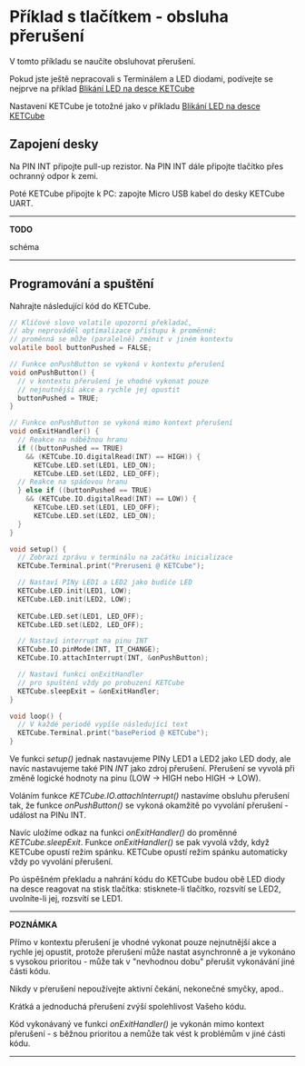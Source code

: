# Příklad s tlačítkem - obsluha přerušení

V tomto příkladu se naučíte obsluhovat přerušení. 

Pokud jste ještě nepracovali s Terminálem a LED diodami, podívejte se nejprve na příklad [Blikání LED na desce KETCube](example_onBoardLED.md)

Nastavení KETCube je totožné jako v příkladu [Blikání LED na desce KETCube](example_onBoardLED.md)

## Zapojení desky

Na PIN INT připojte pull-up rezistor. Na PIN INT dále připojte tlačítko přes ochranný odpor k zemi.

Poté KETCube připojte k PC: zapojte Micro USB kabel do desky KETCube UART.

---
**TODO**

schéma

---

## Programování a spuštění

Nahrajte následující kód do KETCube.

```c
// Klíčové slovo volatile upozorní překladač,
// aby neprováděl optimalizace přístupu k proměnné:
// proměnná se může (paralelně) změnit v jiném kontextu
volatile bool buttonPushed = FALSE; 

// Funkce onPushButton se vykoná v kontextu přerušení
void onPushButton() {
  // v kontextu přerušení je vhodné vykonat pouze 
  // nejnutnější akce a rychle jej opustit 
  buttonPushed = TRUE;
}

// Funkce onPushButton se vykoná mimo kontext přerušení
void onExitHandler() {
  // Reakce na náběžnou hranu
  if ((buttonPushed == TRUE) 
    && (KETCube.IO.digitalRead(INT) == HIGH)) {
      KETCube.LED.set(LED1, LED_ON);
      KETCube.LED.set(LED2, LED_OFF);
  // Reakce na spádovou hranu
  } else if ((buttonPushed == TRUE) 
    && (KETCube.IO.digitalRead(INT) == LOW)) {
      KETCube.LED.set(LED1, LED_OFF);
      KETCube.LED.set(LED2, LED_ON);
  }
}

void setup() {
  // Zobrazí zprávu v terminálu na začátku inicializace
  KETCube.Terminal.print("Preruseni @ KETCube");

  // Nastaví PINy LED1 a LED2 jako budiče LED
  KETCube.LED.init(LED1, LOW);
  KETCube.LED.init(LED2, LOW);
  
  KETCube.LED.set(LED1, LED_OFF);
  KETCube.LED.set(LED2, LED_OFF);

  // Nastaví interrupt na pinu INT
  KETCube.IO.pinMode(INT, IT_CHANGE);
  KETCube.IO.attachInterrupt(INT, &onPushButton);

  // Nastaví funkci onExitHandler 
  // pro spušténí vždy po probuzení KETCube
  KETCube.sleepExit = &onExitHandler;
}

void loop() {
  // V každé periodě vypíše následující text
  KETCube.Terminal.print("basePeriod @ KETCube");
}
```

Ve funkci *setup()* jednak nastavujeme PINy LED1 a LED2 jako LED dody, ale navíc nastavujeme také PIN *INT* jako zdroj přerušení. Přerušení se vyvolá při změně logické hodnoty na pinu (LOW -> HIGH nebo HIGH -> LOW).

Voláním funkce *KETCube.IO.attachInterrupt()* nastavíme obsluhu přerušení tak, že funkce *onPushButton()* se vykoná okamžitě po vyvolání přerušení - událost na PINu INT.

Navíc uložíme odkaz na funkci *onExitHandler()* do proměnné *KETCube.sleepExit*. Funkce *onExitHandler()* se pak vyvolá vždy, když KETCube opustí režim spánku. KETCube opustí režim spánku automaticky vždy po vyvolání přerušení.

Po úspěšném překladu a nahrání kódu do KETCube budou obě LED diody na desce reagovat na stisk tlačítka: stisknete-li tlačítko, rozsvítí se LED2, uvolníte-li jej, rozsvítí se LED1.

---
**POZNÁMKA**

Přímo v kontextu přerušení je vhodné vykonat pouze nejnutnější akce a rychle jej opustit, protože přerušení může nastat asynchronně a je vykonáno s vysokou prioritou - může tak v "nevhodnou dobu" přerušit vykonávání jiné části kódu. 

Nikdy v pŕerušení nepoužívejte aktivní čekání, nekonečné smyčky, apod..

Krátká a jednoduchá přerušení zvýší spolehlivost Vašeho kódu.

Kód vykonávaný ve funkci *onExitHandler()* je vykonán mimo kontext přerušení - s běžnou prioritou a nemůže tak vést k problémům v jiné ćásti kódu.

---
